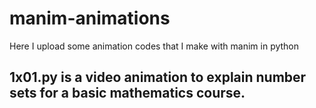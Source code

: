 # manim-animations
Here I upload some animation codes that I make with manim in python

## 1x01.py is a video animation to explain number sets for a basic mathematics course.
